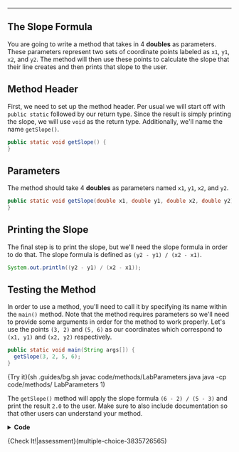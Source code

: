 ----------

## The Slope Formula
You are going to write a method that takes in 4 **doubles** as parameters. These parameters represent two sets of coordinate points labeled as `x1`, `y1`, `x2`, and `y2`. The method will then use these points to calculate the slope that their line creates and then prints that slope to the user.

## Method Header
First, we need to set up the method header. Per usual we will start off with `public static` followed by our return type. Since the result is simply printing the slope, we will use `void` as the return type. Additionally, we'll name the name `getSlope()`.

```java
public static void getSlope() {
}
```

## Parameters
The method should take 4 **doubles** as parameters named `x1`, `y1`, `x2`, and `y2`.

```java
public static void getSlope(double x1, double y1, double x2, double y2) {
}
```

## Printing the Slope
The final step is to print the slope, but we'll need the slope formula in order to do that. The slope formula is defined as `(y2 - y1) / (x2 - x1)`.

```java
System.out.println((y2 - y1) / (x2 - x1));
```

## Testing the Method
In order to use a method, you'll need to call it by specifying its name within the `main()` method. Note that the method requires parameters so we'll need to provide some arguments in order for the method to work properly. Let's use the points `(3, 2)` and `(5, 6)` as our coordinates which correspond to `(x1, y1)` and `(x2, y2)` respectively.

```java
public static void main(String args[]) {
  getSlope(3, 2, 5, 6);
}
```

{Try it}(sh .guides/bg.sh javac code/methods/LabParameters.java java -cp code/methods/ LabParameters 1)

The `getSlope()` method will apply the slope formula `(6 - 2) / (5 - 3)` and print the result `2.0` to the user. Make sure to also include documentation so that other users can understand your method.

<details>
  <summary><strong>Code</strong></summary>
  
  ```java
  /**
   * This method prints the slope between two sets
   * of coordinate points
   * 
   * @param x1 A double of the first x-coordinate
   * @param y1 A double of the first y-coordinate
   * @param x2 A double of the second x-coordinate
   * @param y2 A double of the second y-coordinate
   * @return No return value
   */
  public static void getSlope(double x1, double y1, double x2, double y2) {
    System.out.println((y2 - y1) / (x2 - x1));
  }

  public static void main(String args[]) {
    getSlope(3, 2, 5, 6);
  }
  ```
  
</details>

{Check It!|assessment}(multiple-choice-3835726565)

